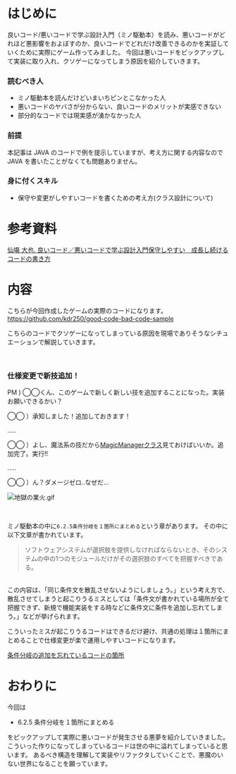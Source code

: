 # はじめに

良いコード/悪いコードで学ぶ設計入門（ミノ駆動本）を読み、悪いコードがどれほど悪影響をおよぼすのか、良いコードでどれだけ改善できるのかを実証していくために実際にゲーム作ってみました。
今回は悪いコードをピックアップして実装に取り入れ、クソゲーになってしまう原因を紹介していきます。


### 読むべき人

- ミノ駆動本を読んだけどいまいちピンとこなかった人
- 悪いコードのヤバさが分からない、良いコードのメリットが実感できない
- 部分的なコードでは現実感が湧かなかった人

### 前提

本記事は JAVA のコードで例を提示していますが、考え方に関する内容なので JAVA を書いたことがなくても問題ありません。

### 身に付くスキル

- 保守や変更がしやすいコードを書くための考え方(クラス設計について)

# 参考資料

[仙塲 大也. 良いコード／悪いコードで学ぶ設計入門保守しやすい　成長し続けるコードの書き方](https://www.amazon.co.jp/dp/B09Y1MWK9N/ref=dp-kindle-redirect?_encoding=UTF8&btkr=1)

# 内容
こちらが今回作成したゲームの実際のコードになります。
https://github.com/kdr250/good-code-bad-code-sample

こちらのコードでクソゲーになってしまっている原因を現場でありそうなシチュエーションで解説していきます。

<br>

### 仕様変更で新技追加！
PM ) ◯◯くん、このゲームで新しく新しい技を追加することになった。実装お願いできるかい？

◯◯ ）承知しました！追加しておきます！

.....

◯◯ ）よし、魔法系の技だから[MagicManagerクラス](https://github.com/kdr250/good-code-bad-code-sample/blob/main/app/src/main/java/com/example/sample/MagicManager.java)見ておけばいいか。追加完了。実行!!

.....

◯◯ ）ん？ダメージゼロ..なぜだ...

![地獄の業火.gif](https://qiita-image-store.s3.ap-northeast-1.amazonaws.com/0/2708735/80460d4a-b5a5-c721-efb7-8344b65b42e3.gif)

<br>

ミノ駆動本の中に`6.2.5条件分岐を１箇所にまとめる`という章があります。
その中に以下文章が書かれています。
>ソフトウェアシステムが選択肢を提供しなければならないとき、そのシステムの中の1つのモジュールだけがその選択肢のすべてを把握すべきである。

<br>
この内容は、「同じ条件文を散乱させないようにしましょう。」という考え方で、散乱させてしまうと起こりうるミスとしては「条件文が書かれている場所が全て把握できず、新規で機能実装をする時などに条件文に条件を追加し忘れてしまう。」などが挙げられます。

こういったミスが起こりうるコードはできるだけ避け、共通の処理は１箇所にまとめることで仕様変更が楽で運用しやすいコードになります。

 [条件分岐の追加を忘れているコードの箇所](https://github.com/kdr250/good-code-bad-code-sample/blob/b11ac468e9cdc54a8f976376ca5a009ed329db90/app/src/main/java/com/example/sample/UI.java#L735)
 
# おわりに
今回は
- 6.2.5 条件分岐を１箇所にまとめる

をピックアップして実際に悪いコードが発生させる悪夢を紹介していきました。
こういった作りになってしまっているコードは世の中に溢れてしまっていると思います。
あるべき構造を理解して実装やリファクタしていくことで、悪魔のいない世界になることを願っています。
